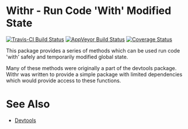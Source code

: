 # Withr - Run Code 'With' Modified State #
[![Travis-CI Build Status](https://travis-ci.org/jimhester/withr.svg?branch=master)](https://travis-ci.org/jimhester/withr)
[![AppVeyor Build Status](https://ci.appveyor.com/api/projects/status/github/jimhester/withr?branch=master)](https://ci.appveyor.com/project/jimhester/withr)
[![Coverage Status](https://img.shields.io/codecov/c/github/jimhester/withr/master.svg)](https://codecov.io/github/jimhester/withr?branch=master)

This package provides a series of methods which can be used run code 'with' safely and
temporarily modified global state.

Many of these methods were originally a part of the devtools package.
Withr was written to provide a simple package with limited dependencies which
would provide access to these functions.

# See Also #
- [Devtools](https://github.com/hadley/devtools)
